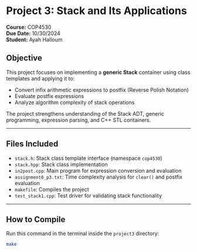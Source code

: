 # Project 3: Stack and Its Applications

**Course:** COP4530  
**Due Date:** 10/30/2024  
**Student:** Ayah Halloum

## Objective

This project focuses on implementing a **generic Stack** container using class templates and applying it to:
- Convert infix arithmetic expressions to postfix (Reverse Polish Notation)
- Evaluate postfix expressions
- Analyze algorithm complexity of stack operations

The project strengthens understanding of the Stack ADT, generic programming, expression parsing, and C++ STL containers.

---

## Files Included

- `stack.h`: Stack class template interface (namespace `cop4530`)
- `stack.hpp`: Stack class implementation
- `in2post.cpp`: Main program for expression conversion and evaluation
- `assignment6_p3.txt`: Time complexity analysis for `clear()` and postfix evaluation
- `makefile`: Compiles the project
- `test_stack1.cpp`: Test driver for validating stack functionality

---

## How to Compile

Run this command in the terminal inside the `project3` directory:

```bash
make
